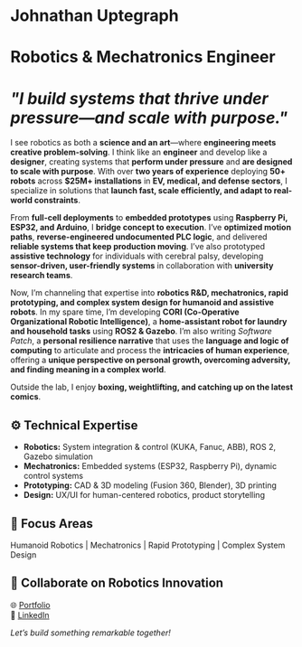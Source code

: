 # **Johnathan Uptegraph**
# **Robotics & Mechatronics Engineer**  
# ***"I build systems that thrive under pressure—and scale with purpose."***

I see robotics as both a **science and an art**—where **engineering meets creative problem-solving**. I think like an **engineer** and develop like a **designer**, creating systems that **perform under pressure** and **are designed to scale with purpose**. With over **two years of experience** deploying **50+ robots** across **$25M+ installations** in **EV, medical, and defense sectors**, I specialize in solutions that **launch fast, scale efficiently, and adapt to real-world constraints**.

From **full-cell deployments** to **embedded prototypes** using **Raspberry Pi, ESP32, and Arduino**, I **bridge concept to execution**. I’ve **optimized motion paths**, **reverse-engineered undocumented PLC logic**, and delivered **reliable systems that keep production moving**. I’ve also prototyped **assistive technology** for individuals with cerebral palsy, developing **sensor-driven, user-friendly systems** in collaboration with **university research teams**.

Now, I’m channeling that expertise into **robotics R&D, mechatronics, rapid prototyping, and complex system design for humanoid and assistive robots**. In my spare time, I’m developing **CORI (Co-Operative Organizational Robotic Intelligence)**, a **home-assistant robot for laundry and household tasks** using **ROS2 & Gazebo**. I’m also writing *Software Patch*, a **personal resilience narrative** that uses the **language and logic of computing** to articulate and process the **intricacies of human experience**, offering a **unique perspective on personal growth, overcoming adversity, and finding meaning in a complex world**.

Outside the lab, I enjoy **boxing, weightlifting, and catching up on the latest comics**.

## ⚙️ Technical Expertise
- **Robotics:** System integration & control (KUKA, Fanuc, ABB), ROS 2, Gazebo simulation  
- **Mechatronics:** Embedded systems (ESP32, Raspberry Pi), dynamic control systems  
- **Prototyping:** CAD & 3D modeling (Fusion 360, Blender), 3D printing  
- **Design:** UX/UI for human-centered robotics, product storytelling

## 🎯 Focus Areas
Humanoid Robotics | Mechatronics | Rapid Prototyping | Complex System Design

## 🔗 Collaborate on Robotics Innovation
🌐 [Portfolio](https://juptegraph.dev)  
💼 [LinkedIn](https://www.linkedin.com/in/johnathan-uptegraph-270576191)  

*Let’s build something remarkable together!*
